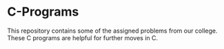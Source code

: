 # C-Programs
This repository contains some of the assigned problems from our college. These C programs are helpful for further moves in C.
